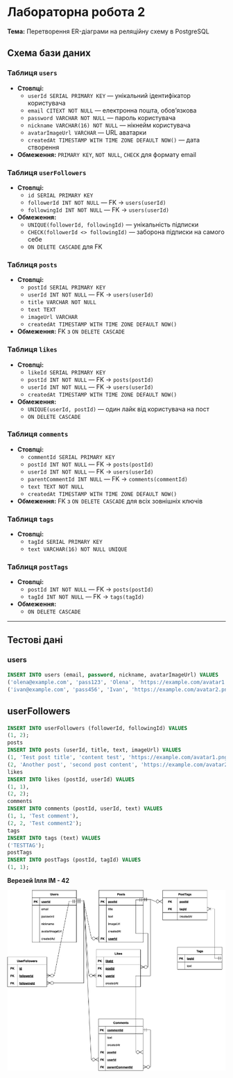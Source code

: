 # Лабораторна робота 2  
**Тема:** Перетворення ER-діаграми на реляційну схему в PostgreSQL  


## Схема бази даних

### Таблиця `users`
- **Стовпці:**  
  - `userId SERIAL PRIMARY KEY` — унікальний ідентифікатор користувача  
  - `email CITEXT NOT NULL` — електронна пошта, обов’язкова  
  - `password VARCHAR NOT NULL` — пароль користувача  
  - `nickname VARCHAR(16) NOT NULL` — нікнейм користувача  
  - `avatarImageUrl VARCHAR` — URL аватарки  
  - `createdAt TIMESTAMP WITH TIME ZONE DEFAULT NOW()` — дата створення  
- **Обмеження:** `PRIMARY KEY`, `NOT NULL`, `CHECK` для формату email  

### Таблиця `userFollowers`
- **Стовпці:**  
  - `id SERIAL PRIMARY KEY`  
  - `followerId INT NOT NULL` — FK → `users(userId)`  
  - `followingId INT NOT NULL` — FK → `users(userId)`  
- **Обмеження:**  
  - `UNIQUE(followerId, followingId)` — унікальність підписки  
  - `CHECK(followerId <> followingId)` — заборона підписки на самого себе  
  - `ON DELETE CASCADE` для FK  

### Таблиця `posts`
- **Стовпці:**  
  - `postId SERIAL PRIMARY KEY`  
  - `userId INT NOT NULL` — FK → `users(userId)`  
  - `title VARCHAR NOT NULL`  
  - `text TEXT`  
  - `imageUrl VARCHAR`  
  - `createdAt TIMESTAMP WITH TIME ZONE DEFAULT NOW()`  
- **Обмеження:** FK з `ON DELETE CASCADE`  

### Таблиця `likes`
- **Стовпці:**  
  - `likeId SERIAL PRIMARY KEY`  
  - `postId INT NOT NULL` — FK → `posts(postId)`  
  - `userId INT NOT NULL` — FK → `users(userId)`  
  - `createdAt TIMESTAMP WITH TIME ZONE DEFAULT NOW()`  
- **Обмеження:**  
  - `UNIQUE(userId, postId)` — один лайк від користувача на пост  
  - `ON DELETE CASCADE`  

### Таблиця `comments`
- **Стовпці:**  
  - `commentId SERIAL PRIMARY KEY`  
  - `postId INT NOT NULL` — FK → `posts(postId)`  
  - `userId INT NOT NULL` — FK → `users(userId)`  
  - `parentCommentId INT NULL` — FK → `comments(commentId)`  
  - `text TEXT NOT NULL`  
  - `createdAt TIMESTAMP WITH TIME ZONE DEFAULT NOW()`  
- **Обмеження:** FK з `ON DELETE CASCADE` для всіх зовнішніх ключів  

### Таблиця `tags`
- **Стовпці:**  
  - `tagId SERIAL PRIMARY KEY`  
  - `text VARCHAR(16) NOT NULL UNIQUE`  

### Таблиця `postTags`
- **Стовпці:**  
  - `postId INT NOT NULL` — FK → `posts(postId)`  
  - `tagId INT NOT NULL` — FK → `tags(tagId)`  
- **Обмеження:**  
  - `ON DELETE CASCADE`  

---

## Тестові дані

### users
```sql
INSERT INTO users (email, password, nickname, avatarImageUrl) VALUES
('olena@example.com', 'pass123', 'Olena', 'https://example.com/avatar1.png'),
('ivan@example.com', 'pass456', 'Ivan', 'https://example.com/avatar2.png');
```

## userFollowers
```sql
INSERT INTO userFollowers (followerId, followingId) VALUES
(1, 2);
posts
INSERT INTO posts (userId, title, text, imageUrl) VALUES
(1, 'Test post title', 'content test', 'https://example.com/avatar1.png'),
(2, 'Another post', 'second post content', 'https://example.com/avatar2.png');
likes
INSERT INTO likes (postId, userId) VALUES
(1, 1),
(2, 2);
comments
INSERT INTO comments (postId, userId, text) VALUES
(1, 1, 'Test comment'),
(2, 2, 'Test comment2');
tags
INSERT INTO tags (text) VALUES
('TESTTAG');
postTags
INSERT INTO postTags (postId, tagId) VALUES
(1, 1);
```

**Верезей Ілля ІМ - 42**

<img src="./Lab1/Lab1BDScheme.drawio.png" alt="Схема" width="1000"/>
